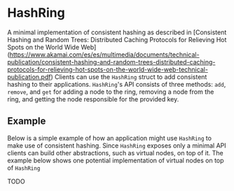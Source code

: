 # HashRing

A minimal implementation of consistent hashing as described in [Consistent
Hashing and Random Trees: Distributed Caching Protocols for Relieving Hot
Spots on the World Wide Web] (https://www.akamai.com/es/es/multimedia/documents/technical-publication/consistent-hashing-and-random-trees-distributed-caching-protocols-for-relieving-hot-spots-on-the-world-wide-web-technical-publication.pdf)
Clients can use the `HashRing` struct to add consistent hashing to their
applications. `HashRing`'s API consists of three methods: `add`, `remove`,
and `get` for adding a node to the ring, removing a node from the ring, and
getting the node responsible for the provided key.

## Example

Below is a simple example of how an application might use `HashRing` to make
use of consistent hashing. Since `HashRing` exposes only a minimal API clients
can build other abstractions, such as virtual nodes, on top of it. The example
below shows one potential implementation of virtual nodes on top of `HashRing`

TODO